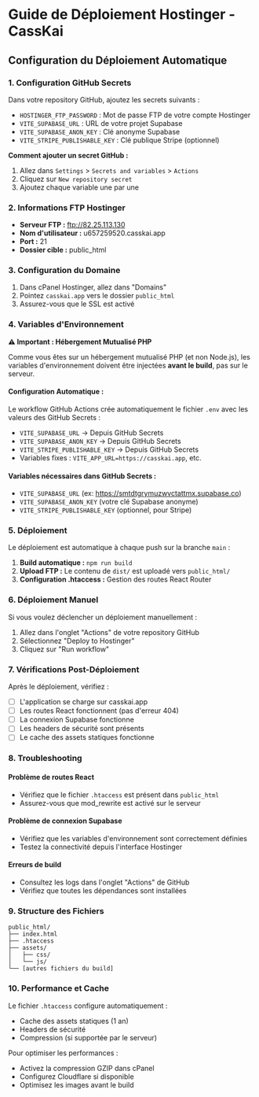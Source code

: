# Guide de Déploiement Hostinger - CassKai

## Configuration du Déploiement Automatique

### 1. Configuration GitHub Secrets

Dans votre repository GitHub, ajoutez les secrets suivants :
- `HOSTINGER_FTP_PASSWORD` : Mot de passe FTP de votre compte Hostinger
- `VITE_SUPABASE_URL` : URL de votre projet Supabase
- `VITE_SUPABASE_ANON_KEY` : Clé anonyme Supabase
- `VITE_STRIPE_PUBLISHABLE_KEY` : Clé publique Stripe (optionnel)

**Comment ajouter un secret GitHub :**
1. Allez dans `Settings` > `Secrets and variables` > `Actions`
2. Cliquez sur `New repository secret`
3. Ajoutez chaque variable une par une

### 2. Informations FTP Hostinger

- **Serveur FTP :** ftp://82.25.113.130
- **Nom d'utilisateur :** u657259520.casskai.app
- **Port :** 21
- **Dossier cible :** public_html

### 3. Configuration du Domaine

1. Dans cPanel Hostinger, allez dans "Domains"
2. Pointez `casskai.app` vers le dossier `public_html`
3. Assurez-vous que le SSL est activé

### 4. Variables d'Environnement

**⚠️ Important : Hébergement Mutualisé PHP**

Comme vous êtes sur un hébergement mutualisé PHP (et non Node.js), les variables d'environnement doivent être injectées **avant le build**, pas sur le serveur.

#### Configuration Automatique :

Le workflow GitHub Actions crée automatiquement le fichier `.env` avec les valeurs des GitHub Secrets :
- `VITE_SUPABASE_URL` → Depuis GitHub Secrets
- `VITE_SUPABASE_ANON_KEY` → Depuis GitHub Secrets  
- `VITE_STRIPE_PUBLISHABLE_KEY` → Depuis GitHub Secrets
- Variables fixes : `VITE_APP_URL=https://casskai.app`, etc.

#### Variables nécessaires dans GitHub Secrets :
- `VITE_SUPABASE_URL` (ex: https://smtdtgrymuzwvctattmx.supabase.co)
- `VITE_SUPABASE_ANON_KEY` (votre clé Supabase anonyme)
- `VITE_STRIPE_PUBLISHABLE_KEY` (optionnel, pour Stripe)

### 5. Déploiement

Le déploiement est automatique à chaque push sur la branche `main` :

1. **Build automatique :** `npm run build`
2. **Upload FTP :** Le contenu de `dist/` est uploadé vers `public_html/`
3. **Configuration .htaccess :** Gestion des routes React Router

### 6. Déploiement Manuel

Si vous voulez déclencher un déploiement manuellement :
1. Allez dans l'onglet "Actions" de votre repository GitHub
2. Sélectionnez "Deploy to Hostinger"
3. Cliquez sur "Run workflow"

### 7. Vérifications Post-Déploiement

Après le déploiement, vérifiez :
- [ ] L'application se charge sur casskai.app
- [ ] Les routes React fonctionnent (pas d'erreur 404)
- [ ] La connexion Supabase fonctionne
- [ ] Les headers de sécurité sont présents
- [ ] Le cache des assets statiques fonctionne

### 8. Troubleshooting

#### Problème de routes React
- Vérifiez que le fichier `.htaccess` est présent dans `public_html`
- Assurez-vous que mod_rewrite est activé sur le serveur

#### Problème de connexion Supabase
- Vérifiez que les variables d'environnement sont correctement définies
- Testez la connectivité depuis l'interface Hostinger

#### Erreurs de build
- Consultez les logs dans l'onglet "Actions" de GitHub
- Vérifiez que toutes les dépendances sont installées

### 9. Structure des Fichiers

```
public_html/
├── index.html
├── .htaccess
├── assets/
│   ├── css/
│   └── js/
└── [autres fichiers du build]
```

### 10. Performance et Cache

Le fichier `.htaccess` configure automatiquement :
- Cache des assets statiques (1 an)
- Headers de sécurité
- Compression (si supportée par le serveur)

Pour optimiser les performances :
- Activez la compression GZIP dans cPanel
- Configurez Cloudflare si disponible
- Optimisez les images avant le build